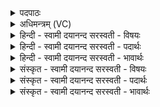 <details><summary>पदपाठः</summary>

उ॒भे इत्यु॒भे। सु॒श्च॒न्द्र॒। सु॒च॒न्द्रेति॑ सुऽचन्द्र। स॒र्पिषः॑। दर्वी॒ इति॒ दर्वी॑। श्री॒णी॒षे॒। आ॒सनि॑। उ॒तो इत्यु॒तो। नः॒। उत्। पु॒पू॒र्याः॒। उ॒क्थेषु॑। श॒व॒सः॒। प॒ते॒। इष॑म्। स्तो॒तृभ्य॒ इति॑ स्तो॒तृऽभ्यः॑। आ। भ॒र॒। ४३।
</details>

<details><summary>अधिमन्त्रम् (VC)</summary>

- अग्निर्देवता
- परमेष्ठी ऋषिः
- निचृत्पङ्क्तिः
- पञ्चमः
</details>

<details><summary>हिन्दी - स्वामी दयानन्द सरस्वती  - विषयः</summary>

फिर वह क्या करे, यह विषय अगले मन्त्र में कहा है ॥
</details>

<details><summary>हिन्दी - स्वामी दयानन्द सरस्वती  - पदार्थः</summary>

पदार्थान्वयभाषाः -  हे (सुश्चन्द) सुन्दर आनन्ददाता अध्यापक पुरुष ! आप (सर्पिषः) घी के (दर्वी) चलाने पकड़ने की दो कर्छी से (श्रीणीषे) पकाने के समान (आसनि) मुख में (उभे) पढ़ने पढ़ाने की दो क्रियाओं को (आभर) धारण कीजिये। हे (शवसः) बल के (पते) रक्षकजन ! तू (उक्थेषु) कहने-सुनने योग्य वेदविभागों में (नः) हमारे (उतो) और (स्तोतृभ्यः) विद्वानों के लिये (इषम्) अन्नादि पदार्थों को (उत्पुपूर्याः) उत्कृष्टता से पूरण कर ॥४३ ॥
</details>

<details><summary>हिन्दी - स्वामी दयानन्द सरस्वती  - भावार्थः</summary>

भावार्थभाषाः -  जैसे ऋत्विज् लोग घृत को शोध कर्छी से अग्नि में होम कर और वायु तथा वर्षाजल को रोगनाशक करके सब को सुखी करते हैं, वैसे ही अध्यापक लोगों को चाहिये कि विद्यार्थियों के मन अच्छी शिक्षा से शोध कर उन को विद्यादान दे के आत्माओं को पवित्र कर सब को सुखी करें ॥४३ ॥
</details>

<details><summary>संस्कृत - स्वामी दयानन्द सरस्वती  - विषयः</summary>

पुनः स किं कुर्यादित्याह ॥
</details>

<details><summary>संस्कृत - स्वामी दयानन्द सरस्वती  - पदार्थः</summary>

पदार्थान्वयभाषाः -  हे सुश्चन्द्र ! त्वं सर्पिषो दर्वी श्रीणीष इवासन्युभे आ भर। हे शवसस्पते ! त्वमुक्थेषु नोऽस्मभ्यमुतो अपि स्तोतृभ्य इषं चोत्पुपूर्याः ॥४३ ॥
</details>

<details><summary>संस्कृत - स्वामी दयानन्द सरस्वती  - भावार्थः</summary>

भावार्थभाषाः -  यथर्त्विजो घृतं संशोध्य दर्व्याऽग्नौ हुत्वा वायुवृष्टिजले रोगनाशके कृत्वा सर्वान् सुखयन्ति। तथैवाध्यापका विद्यार्थिमनांसि सुशिक्षा संशोध्य तत्र विद्या हुत्वाऽऽत्मनः पवित्रीकृत्य सर्वान् प्राणिनः सुखयेयुः ॥४३ ॥
</details>